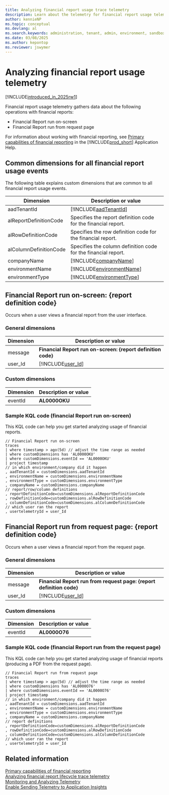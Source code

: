 ```yaml
---
title: Analyzing financial report usage trace telemetry
description: Learn about the telemetry for financial report usage telemetry in Azure Application Insights.  
author: kennieNP
ms.topic: conceptual
ms.devlang: al
ms.search.keywords: administration, tenant, admin, environment, sandbox, telemetry
ms.date: 03/08/2025
ms.author: kepontop
ms.reviewer: jswymer
---
```


# Analyzing financial report usage telemetry

[!INCLUDE[introduced_in_2025rw1](../includes/introduced_in_2025rw1.md)]

Financial report usage telemetry gathers data about the following operations with financial reports:

- Financial Report run on-screen
- Financial Report run from request page

For information about working with financial reporting, see [Primary capabilities of financial reporting](/dynamics365/business-central/finance-financial-reporting-capabilities) in the [!INCLUDE[prod_short](../includes/prod_short.md)] Application Help.


## Common dimensions for all financial report usage events

The following table explains custom dimensions that are common to all financial report usage events. 

|Dimension|Description or value|
|---------|-----|
|aadTenantId|[!INCLUDE[aadTenantId](../includes/include-telemetry-dimension-aadtenantid.md)]|
|alReportDefinitionCode | Specifies the report definition code for the financial report. |
|alRowDefinitionCode | Specifies the row definition code for the financial report. |
|alColumnDefinitionCode | Specifies the column definition code for the financial report. |
|companyName| [!INCLUDE[companyName](../includes/include-telemetry-dimension-company-name.md)] |
|environmentName|[!INCLUDE[environmentName](../includes/include-telemetry-dimension-environment-name.md)]|
|environmentType|[!INCLUDE[environmentType](../includes/include-telemetry-dimension-environment-type.md)]|


## Financial Report run on-screen: {report definition code}

Occurs when a user views a financial report from the user interface.

### General dimensions

|Dimension|Description or value|
|---------|-----|
|message|**Financial Report run on-screen: {report definition code}**|
|user_Id|[!INCLUDE[user_Id](../includes/include-telemetry-user-id.md)] |

### Custom dimensions

|Dimension|Description or value|
|---------|-----|
|eventId|**AL0000OKU**|

### Sample KQL code (financial Report run on-screen)

This KQL code can help you get started analyzing usage of financial reports. 

```kql
// Financial Report run on-screen
traces
| where timestamp > ago(5d) // adjust the time range as needed
| where customDimensions has 'AL0000OKU'
| where customDimensions.eventId == 'AL0000OKU'
| project timestamp
// in which environment/company did it happen
, aadTenantId = customDimensions.aadTenantId
, environmentName = customDimensions.environmentName
, environmentType = customDimensions.environmentType
, companyName = customDimensions.companyName
// report/row/column definitions
, reportDefinitionCode=customDimensions.alReportDefinitionCode
, rowDefinitionCode=customDimensions.alRowDefinitionCode
, columnDefinitionCode=customDimensions.alColumnDefinitionCode
// which user ran the report
, usertelemetryId = user_Id
```


## Financial Report run from request page: {report definition code}

Occurs when a user views a financial report from the request page.

### General dimensions

|Dimension|Description or value|
|---------|-----|
|message|**Financial Report run from request page: {report definition code}**|
|user_Id|[!INCLUDE[user_Id](../includes/include-telemetry-user-id.md)] |

### Custom dimensions

|Dimension|Description or value|
|---------|-----|
|eventId|**AL0000O76**|

### Sample KQL code (financial Report run from the request page)

This KQL code can help you get started analyzing usage of financial reports (producing a PDF from the request page). 

```kql
// Financial Report run from request page
traces
| where timestamp > ago(5d) // adjust the time range as needed
| where customDimensions has 'AL0000O76' 
| where customDimensions.eventId == 'AL0000O76' 
| project timestamp
// in which environment/company did it happen
, aadTenantId = customDimensions.aadTenantId
, environmentName = customDimensions.environmentName
, environmentType = customDimensions.environmentType
, companyName = customDimensions.companyName
// report definitions
, reportDefinitionCode=customDimensions.alReportDefinitionCode
, rowDefinitionCode=customDimensions.alRowDefinitionCode
, columnDefinitionCode=customDimensions.alColumnDefinitionCode
// which user ran the report
, usertelemetryId = user_Id
```

## Related information

[Primary capabilities of financial reporting](/dynamics365/business-central/finance-financial-reporting-capabilities)  
[Analyzing financial report lifecycle trace telemetry](telemetry-financial-report-lifecycle-trace.md)   
[Monitoring and Analyzing Telemetry](telemetry-overview.md)  
[Enable Sending Telemetry to Application Insights](telemetry-enable-application-insights.md)  